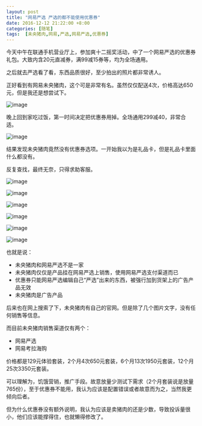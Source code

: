 ```yaml
---
layout: post
title: "网易严选 严选的都不能使用优惠券"
date: 2016-12-12 21:22:00 +8:00
categories: [随笔]
tags:  [未央猪肉,网易,严选,网易严选,优惠券]
---
```


今天中午在联通手机营业厅上，参加爽十二摇奖活动，中了一个网易严选的优惠券礼包。大致内含20元直减券，满99减15券等，均为全场通用。

之后就去严选看了看，东西品质很好，至少拍出的照片都非常诱人。

正好看到有网易未央猪肉，这个可是非常有名。虽然仅仅配送4次，价格高达650元，但是我还是想尝试下。

![image](https://cdn0.yukapril.com/blog/2016-12-12-netnese-you7.png-wm.black)

晚上回到家吃过饭，第一时间决定把优惠券用掉。全场通用299减40，非常合适。

![image](https://cdn0.yukapril.com/blog/2016-12-12-netease-you0.png-wm.black)

结果发现未央猪肉竟然没有优惠券选项。一开始我以为是礼品卡，但是礼品卡里面什么都没有。

反复查找，最终无奈，只得求助客服。

![image](https://cdn0.yukapril.com/blog/2016-12-12-netease-you1.png-wm.black)

![image](https://cdn0.yukapril.com/blog/2016-12-12-netease-you2.png-wm.black)

![image](https://cdn0.yukapril.com/blog/2016-12-12-netease-you3.png-wm.black)

![image](https://cdn0.yukapril.com/blog/2016-12-12-netease-you4.png-wm.black)

![image](https://cdn0.yukapril.com/blog/2016-12-12-netease-you5.png-wm.black)

![image](https://cdn0.yukapril.com/blog/2016-12-12-netease-you6.png-wm.black)

也就是说：

* 未央猪肉和网易严选不是一家
* 未央猪肉仅仅是产品挂在网易严选上销售，使用网易严选支付渠道而已
* 优惠券只能网易严选编辑自己“严选”出来的东西，被强行加到货架上的广告产品无效
* 未央猪肉是广告产品

后来也在网上搜索了下，未央猪肉有自己的官网。但是除了几个图片文字，没有任何销售等信息。

而目前未央猪肉销售渠道仅有两个：

* 网易严选
* 网易考拉海购

价格都是129元体验套装，2个月4次650元套装，6个月13次1950元套装，12个月25次3350元套装。

可以理解为，饥饿营销，推广手段。故意放量少测试下需求（2个月套装说是放量765份），至于优惠券不能用，我认为应该是配置错误或者故意而为之，当然我更倾向后者。

但为什么优惠券没有额外说明，我认为应该是卖猪肉的还是少数，导致投诉量很小，他们应该能撑得住，也就懒得修改了。